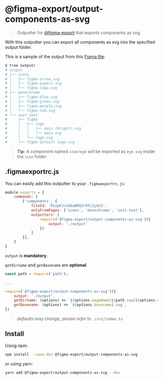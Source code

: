 # @figma-export/output-components-as-svg

> Outputter for [@figma-export](https://github.com/marcomontalbano/figma-export) that exports components as svg.

With this outputter you can export all components as svg into the specified output folder.

This is a sample of the output from this [Figma file](https://www.figma.com/file/RSzpKJcnb6uBRQ3rOfLIyUs5):

```sh
$ tree output/
# output
# ├── icons
# │   ├── figma-arrow.svg
# │   ├── figma-export.svg
# │   └── figma-logo.svg
# ├── monochrome
# │   ├── figma-blue.svg
# │   ├── figma-green.svg
# │   ├── figma-purple.svg
# │   └── figma-red.svg
# └── unit-test
#     ├── figma
#     │   ├── logo
#     │   │   ├── main (bright).svg
#     │   │   └── main.svg
#     │   └── logo.svg
#     └── figma default logo.svg
```

> **Tip**: A component named `icon/eye` will be exported as `eye.svg` inside the `icon` folder.

## .figmaexportrc.js

You can easily add this outputter to your `.figmaexportrc.js`:

```js
module.exports = {
    commands: [
        ['components', {
            fileId: 'RSzpKJcnb6uBRQ3rOfLIyUs5',
            onlyFromPages: ['icons', 'monochrome', 'unit-test'],
            outputters: [
                require('@figma-export/output-components-as-svg')({
                    output: './output'
                })
            ]
        }],
    ]
}
```

`output` is **mandatory**.

`getDirname` and `getBasename` are **optional**.

```js
const path = require('path');

...

require('@figma-export/output-components-as-svg')({
    output: './output',
    getDirname: (options) => `${options.pageName}${path.sep}${options.dirname}`,
    getBasename: (options) => `${options.basename}.svg`,
})
```

> *defaults may change, please refer to `./src/index.ts`*

## Install

Using npm:

```sh
npm install --save-dev @figma-export/output-components-as-svg
```

or using yarn:

```sh
yarn add @figma-export/output-components-as-svg --dev
```
